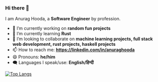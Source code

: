 ### Hi there 👋

I am Anurag Hooda, a **Software Engineer** by profession. 

- 🔭 I’m currently working on **random fun projects**
- 🌱 I’m currently learning **Rust**
- 👯 I’m looking to collaborate on **machine learning projects, full stack web development, rust projects, haskell projects**
- 📫 How to reach me: **https://linkedin.com/in/anuraghooda**
- 😄 Pronouns: **he/him**
- 🗨️ Languages I speak/use: **English/हिन्दी**

<!---[![stats](https://github-readme-stats.vercel.app/api?username=specdrake&theme=github_dark&show_icons=true&count_private=true)](https://github.com/anuraghazra/github-readme-stats)-->

[![Top Langs](https://github-readme-stats.vercel.app/api/top-langs/?username=specdrake&langs_count=7&hide=QMake,CMake,M4,CSS,AMPL,HTML&exclude_repo=My-work-ros,ERC-Remote-Navigation,papercolor-theme,ROS-Packages,InfernoAutoModels,model,coding-interview-university,InstaPy,specdrake.github.io&show_icons=true&theme=github_dark)](https://github.com/anuraghazra/github-readme-stats)
